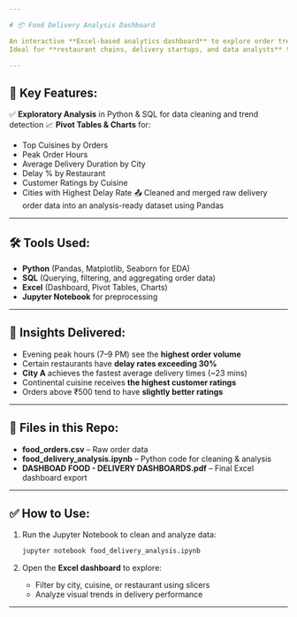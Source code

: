 ```yaml
---

# 📦 Food Delivery Analysis Dashboard

An interactive **Excel-based analytics dashboard** to explore order trends, delivery performance, and customer satisfaction in the food delivery business.
Ideal for **restaurant chains, delivery startups, and data analysts** to gain data-driven insights into demand patterns and operational bottlenecks.

---
```


## 📌 Key Features:

✅ **Exploratory Analysis** in Python & SQL for data cleaning and trend detection
📈 **Pivot Tables & Charts** for:

* Top Cuisines by Orders
* Peak Order Hours
* Average Delivery Duration by City
* Delay % by Restaurant
* Customer Ratings by Cuisine
* Cities with Highest Delay Rate
  📤 Cleaned and merged raw delivery order data into an analysis-ready dataset using Pandas

---

## 🛠️ Tools Used:

* **Python** (Pandas, Matplotlib, Seaborn for EDA)
* **SQL** (Querying, filtering, and aggregating order data)
* **Excel** (Dashboard, Pivot Tables, Charts)
* **Jupyter Notebook** for preprocessing

---

## 🧠 Insights Delivered:

* Evening peak hours (7–9 PM) see the **highest order volume**
* Certain restaurants have **delay rates exceeding 30%**
* **City A** achieves the fastest average delivery times (\~23 mins)
* Continental cuisine receives **the highest customer ratings**
* Orders above ₹500 tend to have **slightly better ratings**

---

## 📂 Files in this Repo:

* **food\_orders.csv** – Raw order data
* **food\_delivery\_analysis.ipynb** – Python code for cleaning & analysis
* **DASHBOAD FOOD - DELIVERY DASHBOARDS.pdf** – Final Excel dashboard export

---

## ✅ How to Use:

1. Run the Jupyter Notebook to clean and analyze data:

   ```bash
   jupyter notebook food_delivery_analysis.ipynb
   ```
2. Open the **Excel dashboard** to explore:

   * Filter by city, cuisine, or restaurant using slicers
   * Analyze visual trends in delivery performance

---
